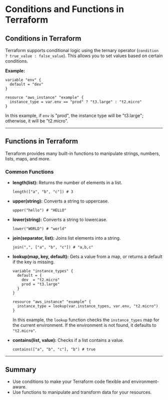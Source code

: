 # Conditions and Functions in Terraform

## Conditions in Terraform

Terraform supports conditional logic using the ternary operator (`condition ? true_value : false_value`). This allows you to set values based on certain conditions.

**Example:**
```hcl
variable "env" {
  default = "dev"
}

resource "aws_instance" "example" {
  instance_type = var.env == "prod" ? "t3.large" : "t2.micro"
}
```
In this example, if `env` is "prod", the instance type will be "t3.large"; otherwise, it will be "t2.micro".

---

## Functions in Terraform

Terraform provides many built-in functions to manipulate strings, numbers, lists, maps, and more.

### Common Functions

- **length(list):** Returns the number of elements in a list.
  ```hcl
  length(["a", "b", "c"]) # 3
  ```

- **upper(string):** Converts a string to uppercase.
  ```hcl
  upper("hello") # "HELLO"
  ```

- **lower(string):** Converts a string to lowercase.
  ```hcl
  lower("WORLD") # "world"
  ```

- **join(separator, list):** Joins list elements into a string.
  ```hcl
  join(",", ["a", "b", "c"]) # "a,b,c"
  ```

- **lookup(map, key, default):** Gets a value from a map, or returns a default if the key is missing.
  ```hcl
  variable "instance_types" {
    default = {
      dev  = "t2.micro"
      prod = "t3.large"
    }
  }

  resource "aws_instance" "example" {
    instance_type = lookup(var.instance_types, var.env, "t2.micro")
  }
  ```
  In this example, the `lookup` function checks the `instance_types` map for the current environment. If the environment is not found, it defaults to `"t2.micro"`.

- **contains(list, value):** Checks if a list contains a value.
  ```hcl
  contains(["a", "b", "c"], "b") # true
  ```

---

## Summary

- Use conditions to make your Terraform code flexible and environment-aware.
- Use functions to manipulate and transform data for your resources.